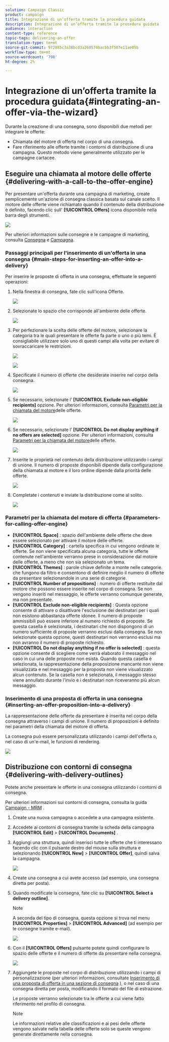 ```yaml
---
solution: Campaign Classic
product: campaign
title: Integrazione di un’offerta tramite la procedura guidata
description: Integrazione di un’offerta tramite la procedura guidata
audience: interaction
content-type: reference
topic-tags: delivering-an-offer
translation-type: tm+mt
source-git-commit: 972885c3a38bcd3a260574bacbb3f507e11ae05b
workflow-type: tm+mt
source-wordcount: '798'
ht-degree: 2%

---
```



# Integrazione di un’offerta tramite la procedura guidata{#integrating-an-offer-via-the-wizard}

Durante la creazione di una consegna, sono disponibili due metodi per integrare le offerte:

* Chiamata del motore di offerta nel corpo di una consegna.
* Fare riferimento alle offerte tramite i contorni di distribuzione di una campagna. Questo metodo viene generalmente utilizzato per le campagne cartacee.

## Eseguire una chiamata al motore delle offerte {#delivering-with-a-call-to-the-offer-engine}

Per presentare un&#39;offerta durante una campagna di marketing, create semplicemente un&#39;azione di consegna classica basata sul canale scelto. Il motore delle offerte viene richiamato quando il contenuto della distribuzione è definito, facendo clic sull&#39; **[!UICONTROL Offers]** icona disponibile nella barra degli strumenti.

![](assets/offer_delivery_009.png)

Per ulteriori informazioni sulle consegne e le campagne di marketing, consulta [Consegna](../../delivery/using/about-direct-mail-channel.md) e [Campagna](../../campaign/using/setting-up-marketing-campaigns.md).

### Passaggi principali per l&#39;inserimento di un&#39;offerta in una consegna {#main-steps-for-inserting-an-offer-into-a-delivery}

Per inserire le proposte di offerta in una consegna, effettuate le seguenti operazioni:

1. Nella finestra di consegna, fate clic sull&#39;icona Offerte.

   ![](assets/offer_delivery_001.png)

1. Selezionate lo spazio che corrisponde all&#39;ambiente delle offerte.

   ![](assets/offer_delivery_002.png)

1. Per perfezionare la scelta delle offerte del motore, selezionare la categoria tra le quali presentare le offerte fa parte o uno o più temi. È consigliabile utilizzare solo uno di questi campi alla volta per evitare di sovraccaricare le restrizioni.

   ![](assets/offer_delivery_003.png)

   ![](assets/offer_delivery_004.png)

1. Specificate il numero di offerte che desiderate inserire nel corpo della consegna.

   ![](assets/offer_delivery_005.png)

1. Se necessario, selezionate l’ **[!UICONTROL Exclude non-eligible recipients]** opzione. Per ulteriori informazioni, consulta [Parametri per la chiamata del motore](#parameters-for-calling-offer-engine)delle offerte.

   ![](assets/offer_delivery_006.png)

1. Se necessario, selezionate l’ **[!UICONTROL Do not display anything if no offers are selected]** opzione. Per ulteriori informazioni, consulta [Parametri per la chiamata del motore](#parameters-for-calling-offer-engine)delle offerte.

   ![](assets/offer_delivery_007.png)

1. Inserite le proprietà nel contenuto della distribuzione utilizzando i campi di unione. Il numero di proposte disponibili dipende dalla configurazione della chiamata al motore e il loro ordine dipende dalla priorità delle offerte.

   ![](assets/offer_delivery_008.png)

1. Completate i contenuti e inviate la distribuzione come al solito.

   ![](assets/offer_delivery_010.png)

### Parametri per la chiamata del motore di offerta {#parameters-for-calling-offer-engine}

* **[!UICONTROL Space]** : spazio dell&#39;ambiente delle offerte che deve essere selezionato per attivare il motore delle offerte.
* **[!UICONTROL Category]** : cartella specifica in cui vengono ordinate le offerte. Se non viene specificata alcuna categoria, tutte le offerte contenute nell&#39;ambiente verranno prese in considerazione dal motore delle offerte, a meno che non sia selezionato un tema.
* **[!UICONTROL Themes]** : parole chiave definite a monte nelle categorie. che fungono da filtro e consentono di definire meglio il numero di offerte da presentare selezionandole in una serie di categorie.
* **[!UICONTROL Number of propositions]** : numero di offerte restituite dal motore che possono essere inserite nel corpo di consegna. Se non vengono inseriti nel messaggio, le offerte verranno comunque generate, ma non presentate.
* **[!UICONTROL Exclude non-eligible recipients]** : Questa opzione consente di attivare o disattivare l&#39;esclusione dei destinatari per i quali non esistono abbastanza offerte idonee. Il numero di proposte ammissibili può essere inferiore al numero richiesto di proposte. Se questa casella è selezionata, i destinatari che non dispongono di un numero sufficiente di proposte verranno esclusi dalla consegna. Se non selezionate questa opzione, questi destinatari non verranno esclusi ma non avranno il numero di proposte richiesto.
* **[!UICONTROL Do not display anything if no offer is selected]** : questa opzione consente di scegliere come verrà elaborato il messaggio nel caso in cui una delle proposte non esista. Quando questa casella è selezionata, la rappresentazione della proposizione mancante non viene visualizzata e nel messaggio per la proposta non viene visualizzato alcun contenuto. Se la casella non è selezionata, il messaggio stesso viene annullato durante l&#39;invio e i destinatari non riceveranno più alcun messaggio.

### Inserimento di una proposta di offerta in una consegna {#inserting-an-offer-proposition-into-a-delivery}

La rappresentazione delle offerte da presentare è inserita nel corpo della consegna attraverso i campi di unione. Il numero di proposizioni è definito nei parametri della chiamata del motore di offerta.

La consegna può essere personalizzata utilizzando i campi dell&#39;offerta o, nel caso di un&#39;e-mail, le funzioni di rendering.

![](assets/offer_delivery_011.png)

## Distribuzione con contorni di consegna {#delivering-with-delivery-outlines}

Potete anche presentare le offerte in una consegna utilizzando i contorni di consegna.

Per ulteriori informazioni sui contorni di consegna, consulta la guida [Campaign - MRM](../../campaign/using/marketing-campaign-deliveries.md#associating-and-structuring-resources-linked-via-a-delivery-outline) .

1. Create una nuova campagna o accedete a una campagna esistente.
1. Accedete ai contorni di consegna tramite la scheda della campagna **[!UICONTROL Edit]** > **[!UICONTROL Documents]** .
1. Aggiungi una struttura, quindi inserisci tutte le offerte che ti interessano facendo clic con il pulsante destro del mouse sulla struttura e selezionando **[!UICONTROL New]** > **[!UICONTROL Offer]**, quindi salva la campagna.

   ![](assets/int_compo_offre1.png)

1. Create una consegna a cui avete accesso (ad esempio, una consegna diretta per posta).
1. Quando modificate la consegna, fate clic su **[!UICONTROL Select a delivery outline]**.

   >[!NOTE]
   >
   >A seconda del tipo di consegna, questa opzione si trova nel menu **[!UICONTROL Properties]** > **[!UICONTROL Advanced]** (ad esempio per le consegne tramite e-mail).

   ![](assets/int_compo_offre2.png)

1. Con il **[!UICONTROL Offers]** pulsante potete quindi configurare lo spazio delle offerte e il numero di offerte da presentare nella consegna.

   ![](assets/int_compo_offre3.png)

1. Aggiungete le proposte nel corpo di distribuzione utilizzando i campi di personalizzazione (per ulteriori informazioni, consultate [Inserimento di una proposta di offerta in una sezione di consegna](#inserting-an-offer-proposition-into-a-delivery) ), o nel caso di una consegna diretta per posta, modificando il formato del file di estrazione.

   Le proposte verranno selezionate tra le offerte a cui viene fatto riferimento nel profilo di consegna.

   >[!NOTE]
   >
   >Le informazioni relative alle classificazioni e ai pesi delle offerte vengono salvate nella tabella delle offerte solo se queste vengono generate direttamente nella consegna.

